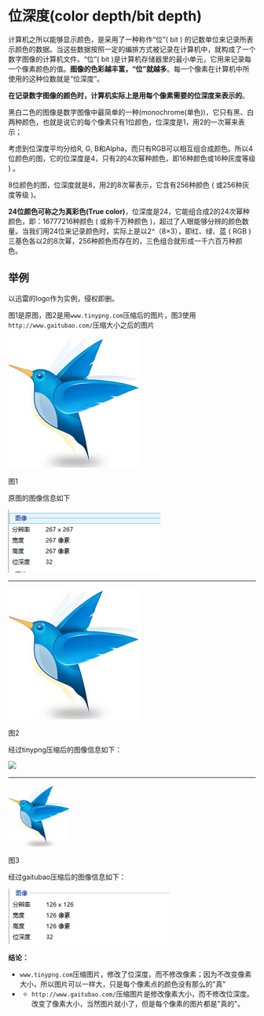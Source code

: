 # 位深度(color depth/bit depth)


计算机之所以能够显示颜色，是采用了一种称作“位”( bit ) 的记数单位来记录所表示颜色的数据。当这些数据按照一定的编排方式被记录在计算机中，就构成了一个数字图像的计算机文件。“位”( bit )是计算机存储器里的最小单元，它用来记录每一个像素颜色的值。**图像的色彩越丰富，“位”就越多**。每一个像素在计算机中所使用的这种位数就是“位深度”。

**在记录数字图像的颜色时，计算机实际上是用每个像素需要的位深度来表示的**。

黑白二色的图像是数字图像中最简单的一种(monochrome(单色))，它只有黑、白两种颜色，也就是说它的每个像素只有1位颜色，位深度是1，用2的一次幂来表示；

考虑到位深度平均分给R, G, B和Alpha，而只有RGB可以相互组合成颜色。所以4位颜色的图，它的位深度是4，只有2的4次幂种颜色，即16种颜色或16种灰度等级 ) 。

8位颜色的图，位深度就是8，用2的8次幂表示，它含有256种颜色 ( 或256种灰度等级 )。

**24位颜色可称之为真彩色(True color)**，位深度是24，它能组合成2的24次幂种颜色，即：16777216种颜色 ( 或称千万种颜色 )，超过了人眼能够分辨的颜色数量。当我们用24位来记录颜色时，实际上是以2^（8×3），即红、绿、蓝 ( RGB ) 三基色各以2的8次幂，256种颜色而存在的，三色组合就形成一千六百万种颜色。



## 举例

以迅雷的logo作为实例，侵权即删。

图1是原图，图2是用`www.tinypng.com`压缩后的图片，图3使用`http://www.gaitubao.com/`压缩大小之后的图片

![](img/2016-09-21-xunlei-logo.png)

图1

原图的图像信息如下

![](img/2016-09-21-xunlei-logo-size.png)

<hr>

![tinypng](img/2016-09-21-xunlei-logo-tinypng.png)

图2

经过tinypng压缩后的图像信息如下：

![](img/2016-09-21-xunlei-logo-tinypng-size.png)

<hr>

![gaitubao](img/2016-09-21-xunlei-logo-gaitubao.png)

图3

经过gaitubao压缩后的图像信息如下：

![gaitubao](img/2016-09-21-xunlei-logo-gaitubao-size.png)



**结论：**

- `www.tinypng.com`压缩图片，修改了位深度，而不修改像素；因为不改变像素大小，所以图片可以一样大，只是每个像素点的颜色没有那么的"真"
- - `http://www.gaitubao.com/`压缩图片是修改像素大小，而不修改位深度。改变了像素大小，当然图片就小了，但是每个像素的图片都是"真的"。

